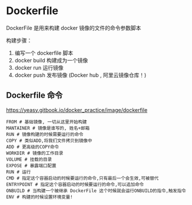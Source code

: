 # Dockerfile

DockerFile 是用来构建 docker 镜像的文件的命令参数脚本

构建步骤：

1. 编写一个 dockerfile 脚本
2. docker build 构建成为一个镜像
3. docker run 运行镜像
4. docker push 发布镜像 (Docker hub , 阿里云镜像仓库！)

## Dockerfile 命令

https://yeasy.gitbook.io/docker_practice/image/dockerfile

```shell
FROM # 基础镜像, 一切从这里开始构建
MANTAINER # 镜像是谁写的, 姓名+邮箱
RUN # 镜像构建的时候需要运行的命令
COPY # 类似ADD,将我们文件拷贝到镜像中
ADD # 更高级的COPY命令
WORKDIR # 镜像的工作目录
VOLUME # 挂载的目录
EXPOSE # 暴露端口配置
RUN # 运行
CMD # 指定这个容器启动的时候要运行的命令,只有最后一个会生效,可被替代
ENTRYPOINT # 指定这个容器启动的时候要运行的命令,可以追加命令
ONBUILD # 当构建一个被继承 DockerFile 这个时候就会运行ONBUILD的指令,触发指令
ENV # 构建的时候设置环境变量!
```